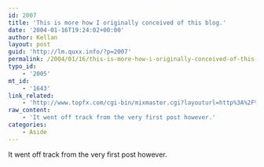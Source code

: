 ```yaml
---
id: 2007
title: 'This is more how I originally conceived of this blog.'
date: '2004-01-16T19:24:02+00:00'
author: Kellan
layout: post
guid: 'http://lm.quxx.info/?p=2007'
permalink: /2004/01/16/this-is-more-how-i-originally-conceived-of-this-blog/
typo_id:
    - '2005'
mt_id:
    - '1643'
link_related:
    - 'http://www.topfx.com/cgi-bin/mixmaster.cgi?layouturl=http%3A%2F%2Fwww.laughingmeme.org&contenturl=http%3A%2F%2Fprotest.net'
raw_content:
    - 'It went off track from the very first post however.'
categories:
    - Aside
---
```


It went off track from the very first post however.